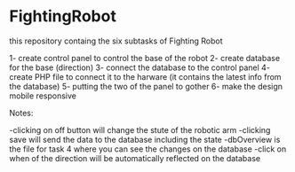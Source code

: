 # FightingRobot

this repository containg the six subtasks of Fighting Robot 

1- create control panel to control the base of the robot 
2- create database for the base (direction)
3- connect the database to the control panel
4- create PHP file to connect it to the harware (it contains the latest info from the database)
5- putting the two of the panel to gother
6- make the design mobile responsive 

Notes:

-clicking on off button will change the stute of the robotic arm
-clicking save will send the data to the database including the state 
-dbOverview is the file for task 4 where you can see the changes on the database
-click on when of the direction will be automatically reflected on the database


